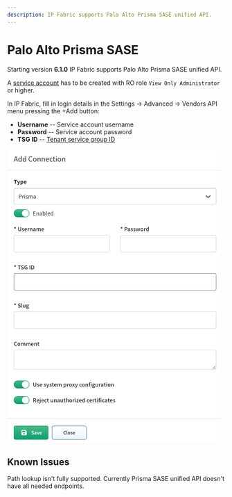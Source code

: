 ```yaml
---
description: IP Fabric supports Palo Alto Prisma SASE unified API.
---
```


# Palo Alto Prisma SASE

Starting version **6.1.0** IP Fabric supports Palo Alto Prisma SASE unified API.

A [service account](https://pan.dev/sase/docs/service-accounts/) has to be created with RO role `View Only Administrator` or higher.

In IP Fabric, fill in login details in the Settings → Advanced → Vendors API menu pressing the +Add button:

- **Username** -- Service account username
- **Password** -- Service account password
- **TSG ID** -- [Tenant service group ID](https://docs.paloaltonetworks.com/common-services/subscription-and-tenant-management/manage-multitenants/what-is-a-tenant)

![Add Prisma API vendor](prisma_api_add.png)

## Known Issues

Path lookup isn't fully supported. Currently Prisma SASE unified API doesn't have all needed endpoints.
